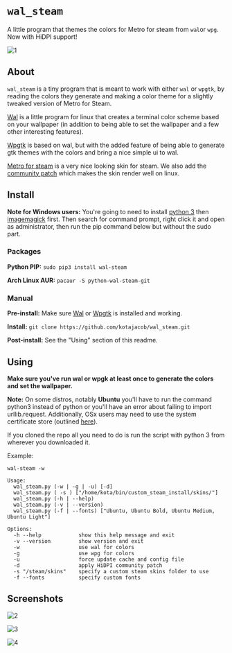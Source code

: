 # `wal_steam`

A little program that themes the colors for Metro for steam from `wal`or `wpg`. Now with HiDPI support!

![1](https://ptpb.pw/l9Rw.png)

## About

`wal_steam` is a tiny program that is meant to work with either `wal` or `wpgtk`, by reading the colors they generate and making a color theme for a slightly tweaked version of Metro for Steam.

[Wal](https://github.com/dylanaraps/pywal) is a little program for linux that creates a terminal color scheme based on your wallpaper (in addition to being able to set the wallpaper and a few other
interesting features).

[Wpgtk](https://github.com/deviantfero/wpgtk) is based on wal, but with the added feature of being able to generate gtk themes with the colors and bring a nice simple ui to wal.

[Metro for steam](http://metroforsteam.com/) is a very nice looking skin for steam. We also add the [community patch](https://steamcommunity.com/groups/metroskin/discussions/0/141136086931804907) which makes the skin render well on linux.

## Install

**Note for Windows users:** You're going to need to install [python 3](https://www.python.org/) then [imagemagick](https://www.imagemagick.org/script/download.php) first. Then search for command prompt, right click it and open as administrator, then run the pip command below but without the sudo part.

### Packages

**Python PIP:** `sudo pip3 install wal-steam`

**Arch Linux AUR:** `pacaur -S python-wal-steam-git`

### Manual

**Pre-install:** Make sure [Wal](https://github.com/dylanaraps/pywal) or [Wpgtk](https://github.com/deviantfero/wpgtk) is installed and working.

**Install:** `git clone https://github.com/kotajacob/wal_steam.git`

**Post-install:** See the "Using" section of this readme.

## Using

**Make sure you've run wal or wpgk at least once to generate the colors and set the wallpaper.**

**Note:** On some distros, notably **Ubuntu** you'll have to run the command python3 instead of python or you'll have an error about failing to import urllib.request. Additionally, OSx users may   need to use the system certificate store (outlined [here](https://stackoverflow.com/questions/41691327/ssl-sslerror-ssl-certificate-verify-failed-certificate-verify-failed-ssl-c)).

If you cloned the repo all you need to do is run the script with python 3 from wherever you downloaded it.

Example:

`wal-steam -w`

```
Usage:
  wal_steam.py (-w | -g | -u) [-d]
  wal_steam.py ( -s ) ["/home/kota/bin/custom_steam_install/skins/"]
  wal_steam.py (-h | --help)
  wal_steam.py (-v | --version)
  wal_steam.py (-f | --fonts) ["Ubuntu, Ubuntu Bold, Ubuntu Medium, Ubuntu Light"]

Options:
  -h --help            show this help message and exit
  -v --version         show version and exit
  -w                   use wal for colors
  -g                   use wpg for colors
  -u                   force update cache and config file
  -d                   apply HiDPI community patch
  -s "/steam/skins"    specify a custom steam skins folder to use
  -f --fonts           specify custom fonts
```

## Screenshots

![2](https://ptpb.pw/kw6D.png)

![3](https://ptpb.pw/zhFg.png)

![4](https://ptpb.pw/xOo1.png)
